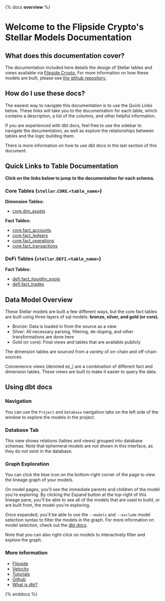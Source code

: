 {% docs __overview__ %}

# Welcome to the Flipside Crypto's Stellar Models Documentation

## **What does this documentation cover?**
The documentation included here details the design of Stellar tables and views available via [Flipside Crypto.](https://flipsidecrypto.xyz/) For more information on how these models are built, please see [the github repository.](https://github.com/flipsideCrypto/stellar-models/)

## **How do I use these docs?**
The easiest way to navigate this documentation is to use the Quick Links below. These links will take you to the documentation for each table, which contains a description, a list of the columns, and other helpful information.

If you are experienced with dbt docs, feel free to use the sidebar to navigate the documentation, as well as explore the relationships between tables and the logic building them.

There is more information on how to use dbt docs in the last section of this document.

## **Quick Links to Table Documentation**

**Click on the links below to jump to the documentation for each schema.**

### Core Tables (`stellar`.`CORE`.`<table_name>`)

**Dimension Tables:**
- [core.dim_assets](https://flipsidecrypto.github.io/stellar-models/#!/model/model.stellar_models.core__dim_assets)

**Fact Tables:**
- [core.fact_accounts](https://flipsidecrypto.github.io/stellar-models/#!/model/model.stellar_models.core__fact_accounts)
- [core.fact_ledgers](https://flipsidecrypto.github.io/stellar-models/#!/model/model.stellar_models.core__fact_ledgers)
- [core.fact_operations](https://flipsidecrypto.github.io/stellar-models/#!/model/model.stellar_models.core__fact_operations)
- [core.fact_transactions](https://flipsidecrypto.github.io/stellar-models/#!/model/model.stellar_models.core__fact_transactions)

### DeFi Tables (`stellar`.`DEFI`.`<table_name>`)

**Fact Tables:**
- [defi.fact_liquidity_pools](https://flipsidecrypto.github.io/stellar-models/#!/model/model.stellar_models.defi__fact_liquidity_pools)
- [defi.fact_trades](https://flipsidecrypto.github.io/stellar-models/#!/model/model.stellar_models.defi__fact_trades)

## **Data Model Overview**

These Stellar models are built a few different ways, but the core fact tables are built using three layers of sql models: **bronze, silver, and gold (or core).**

- Bronze: Data is loaded in from the source as a view
- Silver: All necessary parsing, filtering, de-duping, and other transformations are done here
- Gold (or core): Final views and tables that are available publicly

The dimension tables are sourced from a variety of on-chain and off-chain sources.

Convenience views (denoted ez_) are a combination of different fact and dimension tables. These views are built to make it easier to query the data.

## **Using dbt docs**
### Navigation

You can use the ```Project``` and ```Database``` navigation tabs on the left side of the window to explore the models in the project.

### Database Tab

This view shows relations (tables and views) grouped into database schemas. Note that ephemeral models are *not* shown in this interface, as they do not exist in the database.

### Graph Exploration

You can click the blue icon on the bottom-right corner of the page to view the lineage graph of your models.

On model pages, you'll see the immediate parents and children of the model you're exploring. By clicking the Expand button at the top-right of this lineage pane, you'll be able to see all of the models that are used to build, or are built from, the model you're exploring.

Once expanded, you'll be able to use the ```--models``` and ```--exclude``` model selection syntax to filter the models in the graph. For more information on model selection, check out the [dbt docs](https://docs.getdbt.com/docs/model-selection-syntax).

Note that you can also right-click on models to interactively filter and explore the graph.


### **More information**
- [Flipside](https://flipsidecrypto.xyz/)
- [Velocity](https://app.flipsidecrypto.com/velocity?nav=Discover)
- [Tutorials](https://docs.flipsidecrypto.com/our-data/tutorials)
- [Github](https://github.com/FlipsideCrypto/stellar-models)
- [What is dbt?](https://docs.getdbt.com/docs/introduction)

{% enddocs %}